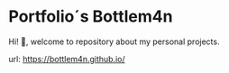 # Portfolio´s Bottlem4n

Hi! :wave:, welcome to repository about my personal projects.

url: https://bottlem4n.github.io/
